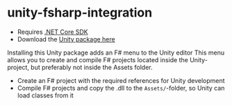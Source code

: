 # unity-fsharp-integration

- Requires [.NET Core SDK](https://dotnet.microsoft.com/download)
- Download the [Unity package here](https://github.com/sppt-2k19/unity-fsharp-integration/raw/master/unity-fsharp-integration.unitypackage)

Installing this Unity package adds an F# menu to the Unity editor
This menu allows you to create and compile F# projects located inside the Unity-project, but preferably not inside the Assets folder.
- Create an F# project with the required references for Unity development
- Compile F# projects and copy the .dll to the `Assets/`-folder, so Unity can load classes from it
